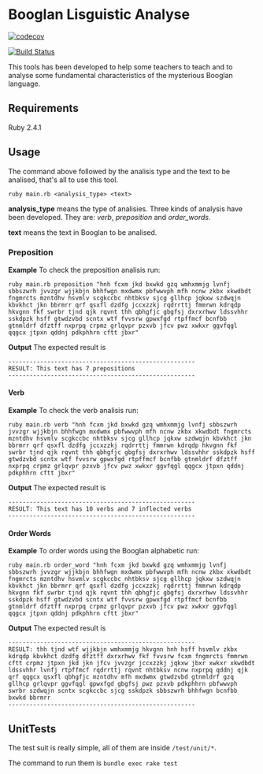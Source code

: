 # Booglan Lisguistic Analyse
[![codecov](https://codecov.io/gh/lucasgomide/booglan/branch/master/graph/badge.svg)](https://codecov.io/gh/lucasgomide/booglan)

[![Build Status](https://travis-ci.org/lucasgomide/booglan.svg?branch=master)](https://travis-ci.org/lucasgomide/booglan)

This tools has been developed to help some teachers to teach and to analyse some fundamental characteristics of the mysterious Booglan language.

## Requirements

Ruby 2.4.1

## Usage

The command above followed by the analisis type and the text to be analised, that's all to use this tool.

```shell
ruby main.rb <analysis_type> <text>
```

**analysis_type** means the type of analisies. Three kinds of analysis have been developed. They are: *verb*, *preposition* and *order_words*.

**text** means the text in Booglan to be analised.

### Preposition

**Example**
To check the preposition analisis run:

```shell
ruby main.rb preposition "hnh fcxm jkd bxwkd gzq wmhxmmjg lvnfj sbbszwrh jvvzgr wjjkbjn bhhfwgn mxdwmx pbfwwvph mfh ncnw zkbx xkwdbdt fngmrcts mzntdhv hsvmlv scgkccbc nhtbksv sjcg gllhcp jqkxw szdwqjn kbvkhct jkn bbrmrr qrf qsxfl dzdfg jccxzzkj rqdrrttj fmmrwn kdrqdp hkvgnn fkf swrbr tjnd qjk rqvnt thh qbhgfjc gbgfsj dxrxrhwv ldssvhhr sskdpzk hsff gtwdzvbd scntx wtf fvvsrw gpwxfgd rtpffmcf bcnfbb gtnmldrf dfztff nxprpq crpmz grlqvpr pzxvb jfcv pwz xwkxr ggvfqgl qqgcx jtpxn qddnj pdkphhrn cftt jbxr"
```

**Output**
The expected result is

```text
-----------------------------------------------------
RESULT: This text has 7 prepositions
-----------------------------------------------------
```

#### Verb

**Example**
To check the verb analisis run:

```shell
ruby main.rb verb "hnh fcxm jkd bxwkd gzq wmhxmmjg lvnfj sbbszwrh jvvzgr wjjkbjn bhhfwgn mxdwmx pbfwwvph mfh ncnw zkbx xkwdbdt fngmrcts mzntdhv hsvmlv scgkccbc nhtbksv sjcg gllhcp jqkxw szdwqjn kbvkhct jkn bbrmrr qrf qsxfl dzdfg jccxzzkj rqdrrttj fmmrwn kdrqdp hkvgnn fkf swrbr tjnd qjk rqvnt thh qbhgfjc gbgfsj dxrxrhwv ldssvhhr sskdpzk hsff gtwdzvbd scntx wtf fvvsrw gpwxfgd rtpffmcf bcnfbb gtnmldrf dfztff nxprpq crpmz grlqvpr pzxvb jfcv pwz xwkxr ggvfqgl qqgcx jtpxn qddnj pdkphhrn cftt jbxr"
```

**Output**
The expected result is

```text
-----------------------------------------------------
RESULT: This text has 10 verbs and 7 inflected verbs
-----------------------------------------------------
```

#### Order Words

**Example**
To order words using the Booglan alphabetic run:

```shell
ruby main.rb order_word "hnh fcxm jkd bxwkd gzq wmhxmmjg lvnfj sbbszwrh jvvzgr wjjkbjn bhhfwgn mxdwmx pbfwwvph mfh ncnw zkbx xkwdbdt fngmrcts mzntdhv hsvmlv scgkccbc nhtbksv sjcg gllhcp jqkxw szdwqjn kbvkhct jkn bbrmrr qrf qsxfl dzdfg jccxzzkj rqdrrttj fmmrwn kdrqdp hkvgnn fkf swrbr tjnd qjk rqvnt thh qbhgfjc gbgfsj dxrxrhwv ldssvhhr sskdpzk hsff gtwdzvbd scntx wtf fvvsrw gpwxfgd rtpffmcf bcnfbb gtnmldrf dfztff nxprpq crpmz grlqvpr pzxvb jfcv pwz xwkxr ggvfqgl qqgcx jtpxn qddnj pdkphhrn cftt jbxr"
```

**Output**
The expected result is

```text
-----------------------------------------------------
RESULT: thh tjnd wtf wjjkbjn wmhxmmjg hkvgnn hnh hsff hsvmlv zkbx kdrqdp kbvkhct dzdfg dfztff dxrxrhwv fkf fvvsrw fcxm fngmrcts fmmrwn cftt crpmz jtpxn jkd jkn jfcv jvvzgr jccxzzkj jqkxw jbxr xwkxr xkwdbdt ldssvhhr lvnfj rtpffmcf rqdrrttj rqvnt nhtbksv ncnw nxprpq qddnj qjk qrf qqgcx qsxfl qbhgfjc mzntdhv mfh mxdwmx gtwdzvbd gtnmldrf gzq gllhcp grlqvpr ggvfqgl gpwxfgd gbgfsj pwz pzxvb pdkphhrn pbfwwvph swrbr szdwqjn scntx scgkccbc sjcg sskdpzk sbbszwrh bhhfwgn bcnfbb bxwkd bbrmrr
-----------------------------------------------------
```

## UnitTests

The test suit is really simple, all of them are inside `/test/unit/*`.

The command to run them is `bundle exec rake test`